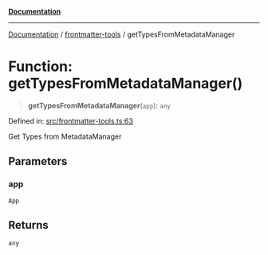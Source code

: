 [**Documentation**](../../README.md)

***

[Documentation](../../README.md) / [frontmatter-tools](../README.md) / getTypesFromMetadataManager

# Function: getTypesFromMetadataManager()

> **getTypesFromMetadataManager**(`app`): `any`

Defined in: [src/frontmatter-tools.ts:63](https://github.com/Christian-Me/folder-to-tags-plugin/blob/1b47fd7d007d2f33409aeb5e2ff62bca31adb1cf/src/frontmatter-tools.ts#L63)

Get Types from MetadataManager

## Parameters

### app

`App`

## Returns

`any`
